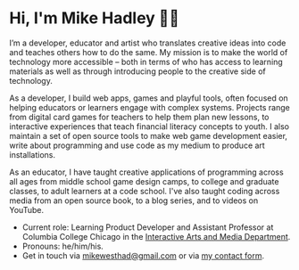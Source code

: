 # Hi, I'm Mike Hadley 🧑‍🏫

I’m a developer, educator and artist who translates creative ideas into code and teaches others how to do the same. My mission is to make the world of technology more accessible – both in terms of who has access to learning materials as well as through introducing people to the creative side of technology.

As a developer, I build web apps, games and playful tools, often focused on helping educators or learners engage with complex systems. Projects range from digital card games for teachers to help them plan new lessons, to interactive experiences that teach financial literacy concepts to youth. I also maintain a set of open source tools to make web game development easier, write about programming and use code as my medium to produce art installations.

As an educator, I have taught creative applications of programming across all ages from middle school game design camps, to college and graduate classes, to adult learners at a code school. I've also taught coding across media from an open source book, to a blog series, and to videos on YouTube.

- Current role: Learning Product Developer and Assistant Professor at Columbia College Chicago in the [Interactive Arts and Media Department](https://www.colum.edu/academics/media-arts/interactive-arts-and-media/index).
- Pronouns: he/him/his.
- Get in touch via mikewesthad@gmail.com or via [my contact form](https://www.mikewesthad.com/contact).
